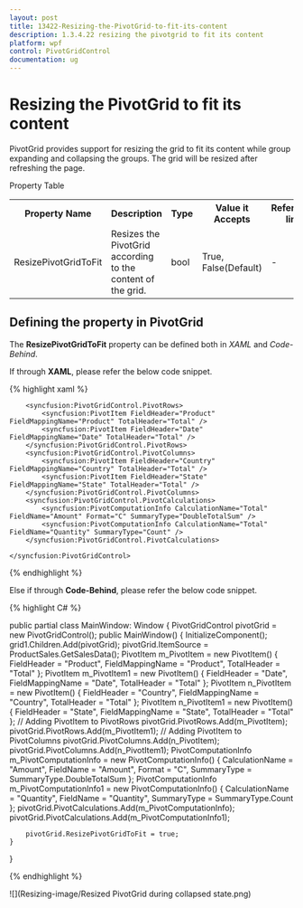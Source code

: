 ```yaml
---
layout: post
title: 13422-Resizing-the-PivotGrid-to-fit-its-content
description: 1.3.4.22 resizing the pivotgrid to fit its content
platform: wpf
control: PivotGridControl
documentation: ug
---
```


# Resizing the PivotGrid to fit its content

PivotGrid provides support for resizing the grid to fit its content while group expanding and collapsing the groups. The grid will be resized after refreshing the page. 

Property Table

<table>
<tr>
<th>
Property Name</th><th>
Description</th><th>
Type</th><th>
Value it Accepts</th><th>
Reference link</th></tr>
<tr>
<td>
ResizePivotGridToFit</td><td>
Resizes the PivotGrid according to the content of the grid.</td><td>
bool</td><td>
True,
False(Default)</td><td>
-</td></tr>
</table>

## Defining the property in PivotGrid

The **ResizePivotGridToFit** property can be defined both in *XAML* and *Code-Behind*. 

If through **XAML**, please refer the below code snippet.

{% highlight xaml %}

<Grid>
    <syncfusion:PivotGridControl HorizontalAlignment="Left" Name="pivotGrid" VerticalAlignment="Top" ResizePivotGridToFit="True" ItemSource="{Binding   Source={StaticResource data}}">

        <syncfusion:PivotGridControl.PivotRows>
            <syncfusion:PivotItem FieldHeader="Product" FieldMappingName="Product" TotalHeader="Total" />
            <syncfusion:PivotItem FieldHeader="Date" FieldMappingName="Date" TotalHeader="Total" />
        </syncfusion:PivotGridControl.PivotRows>
        <syncfusion:PivotGridControl.PivotColumns>
            <syncfusion:PivotItem FieldHeader="Country" FieldMappingName="Country" TotalHeader="Total" />
            <syncfusion:PivotItem FieldHeader="State" FieldMappingName="State" TotalHeader="Total" />
        </syncfusion:PivotGridControl.PivotColumns>
        <syncfusion:PivotGridControl.PivotCalculations>
            <syncfusion:PivotComputationInfo CalculationName="Total" FieldName="Amount" Format="C" SummaryType="DoubleTotalSum" />
            <syncfusion:PivotComputationInfo CalculationName="Total" FieldName="Quantity" SummaryType="Count" />
        </syncfusion:PivotGridControl.PivotCalculations>

    </syncfusion:PivotGridControl>
</Grid>

{% endhighlight %}

Else if through **Code-Behind**, please refer the below code snippet.

{% highlight C# %}

public partial class MainWindow: Window {
    PivotGridControl pivotGrid = new PivotGridControl();
    public MainWindow() {
        InitializeComponent();
        grid1.Children.Add(pivotGrid);
        pivotGrid.ItemSource = ProductSales.GetSalesData();
        PivotItem m_PivotItem = new PivotItem() {
            FieldHeader = "Product", FieldMappingName = "Product", TotalHeader = "Total"
        };
        PivotItem m_PivotItem1 = new PivotItem() {
            FieldHeader = "Date", FieldMappingName = "Date", TotalHeader = "Total"
        };
        PivotItem n_PivotItem = new PivotItem() {
            FieldHeader = "Country", FieldMappingName = "Country", TotalHeader = "Total"
        };
        PivotItem n_PivotItem1 = new PivotItem() {
            FieldHeader = "State", FieldMappingName = "State", TotalHeader = "Total"
        };
        // Adding PivotItem to PivotRows
        pivotGrid.PivotRows.Add(m_PivotItem);
        pivotGrid.PivotRows.Add(m_PivotItem1);
        // Adding PivotItem to PivotColumns
        pivotGrid.PivotColumns.Add(n_PivotItem);
        pivotGrid.PivotColumns.Add(n_PivotItem1);
        PivotComputationInfo m_PivotComputationInfo = new PivotComputationInfo() {
            CalculationName = "Amount", FieldName = "Amount", Format = "C", SummaryType = SummaryType.DoubleTotalSum
        };
        PivotComputationInfo m_PivotComputationInfo1 = new PivotComputationInfo() {
            CalculationName = "Quantity", FieldName = "Quantity", SummaryType = SummaryType.Count
        };
        pivotGrid.PivotCalculations.Add(m_PivotComputationInfo);
        pivotGrid.PivotCalculations.Add(m_PivotComputationInfo1);

        pivotGrid.ResizePivotGridToFit = true;
    }
}

{% endhighlight %}

![](Resizing-image/Resized PivotGrid during collapsed state.png)